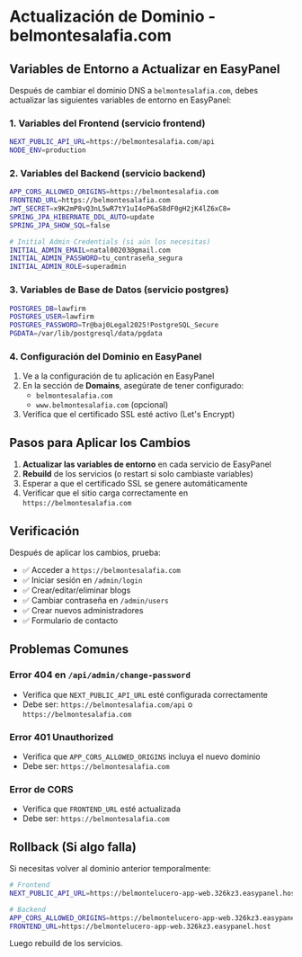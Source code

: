 # Actualización de Dominio - belmontesalafia.com

## Variables de Entorno a Actualizar en EasyPanel

Después de cambiar el dominio DNS a `belmontesalafia.com`, debes actualizar las siguientes variables de entorno en EasyPanel:

### 1. Variables del Frontend (servicio frontend)

```bash
NEXT_PUBLIC_API_URL=https://belmontesalafia.com/api
NODE_ENV=production
```

### 2. Variables del Backend (servicio backend)

```bash
APP_CORS_ALLOWED_ORIGINS=https://belmontesalafia.com
FRONTEND_URL=https://belmontesalafia.com
JWT_SECRET=x9K2mP8vQ3nL5wR7tY1uI4oP6aS8dF0gH2jK4lZ6xC8=
SPRING_JPA_HIBERNATE_DDL_AUTO=update
SPRING_JPA_SHOW_SQL=false

# Initial Admin Credentials (si aún los necesitas)
INITIAL_ADMIN_EMAIL=natal00203@gmail.com
INITIAL_ADMIN_PASSWORD=tu_contraseña_segura
INITIAL_ADMIN_ROLE=superadmin
```

### 3. Variables de Base de Datos (servicio postgres)

```bash
POSTGRES_DB=lawfirm
POSTGRES_USER=lawfirm
POSTGRES_PASSWORD=Tr@baj0Legal2025!PostgreSQL_Secure
PGDATA=/var/lib/postgresql/data/pgdata
```

### 4. Configuración del Dominio en EasyPanel

1. Ve a la configuración de tu aplicación en EasyPanel
2. En la sección de **Domains**, asegúrate de tener configurado:
   - `belmontesalafia.com`
   - `www.belmontesalafia.com` (opcional)
3. Verifica que el certificado SSL esté activo (Let's Encrypt)

## Pasos para Aplicar los Cambios

1. **Actualizar las variables de entorno** en cada servicio de EasyPanel
2. **Rebuild** de los servicios (o restart si solo cambiaste variables)
3. Esperar a que el certificado SSL se genere automáticamente
4. Verificar que el sitio carga correctamente en `https://belmontesalafia.com`

## Verificación

Después de aplicar los cambios, prueba:

- ✅ Acceder a `https://belmontesalafia.com`
- ✅ Iniciar sesión en `/admin/login`
- ✅ Crear/editar/eliminar blogs
- ✅ Cambiar contraseña en `/admin/users`
- ✅ Crear nuevos administradores
- ✅ Formulario de contacto

## Problemas Comunes

### Error 404 en `/api/admin/change-password`
- Verifica que `NEXT_PUBLIC_API_URL` esté configurada correctamente
- Debe ser: `https://belmontesalafia.com/api` o `https://belmontesalafia.com`

### Error 401 Unauthorized
- Verifica que `APP_CORS_ALLOWED_ORIGINS` incluya el nuevo dominio
- Debe ser: `https://belmontesalafia.com`

### Error de CORS
- Verifica que `FRONTEND_URL` esté actualizada
- Debe ser: `https://belmontesalafia.com`

## Rollback (Si algo falla)

Si necesitas volver al dominio anterior temporalmente:

```bash
# Frontend
NEXT_PUBLIC_API_URL=https://belmontelucero-app-web.326kz3.easypanel.host/api

# Backend  
APP_CORS_ALLOWED_ORIGINS=https://belmontelucero-app-web.326kz3.easypanel.host
FRONTEND_URL=https://belmontelucero-app-web.326kz3.easypanel.host
```

Luego rebuild de los servicios.
